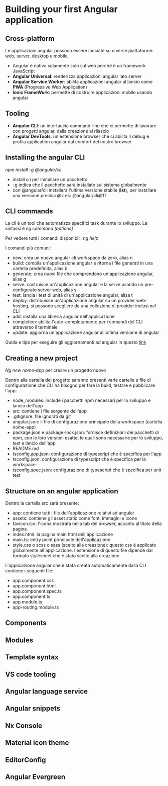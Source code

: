 # Building your first Angular application

## Cross-platform
Le applicazioni angular possono essere lanciate su diverse piattaforme: web, server, desktop e mobile.

- Angular è nativo solamente solo sul web perché è un framework JavaScript 
- **Angular Universal**: renderizza applicazioni angular lato server
- **Angular Service Worker**: abilita applicazioni angular al lancio come **PWA** (Progressive Web Application)
- **Ionic FrameWork**: permette di costruire applicazioni mobile usando angular

## Tooling

- **Angular CLI**: un interfaccia command-line che ci permette di lavorare con progetti angular, 
dalla creazione al rilascio
- **Angular DevTools**: un'estensione browser che ci abilita il debug e profila application angular dal comfort del
nostro browser

## Installing the angular CLI
*npm install -g @angular/cli*

- install o i per installare un pacchetto
- -g indica che il pacchetto sarà installato sul sistema globalmente
- con @angular/cli installerà l'ultima versione stabile (**lst**), per installare una versione precisa @v
es: @angular/cli@17

## CLI commands
La cli è un tool che automatizza specifici task durante lo sviluppo.
La sintassi è *ng command [options]*

Per vedere tutti i comandi disponibili: *ng help*

I comandi più comuni:
- new: crea un nuovo angular cli workspace da zero, alias n
- build: compila un'applicazione angular e ritorna i file generati in una cartella predefinita, alias b
- generate: crea nuovi file che comprendono un'applicazione angular, alias g
- serve: costruisce un'applicazione angular e la serve usando un pre-configurato server web, alias s
- test: lancia i test di unità di un'applicazione angular, alisa t
- deploy: distribuisce un'applicazione angular su un provider web-hosting, si possono scegliere da una collezione di 
provider inclusi nel CLI
- add: installa una libreria angular nell'applicazione
- completion: abilita l'auto-completamento per i comandi del CLI attraverso il terminale
- update: aggiorna un'applicazione angular all'ultima versione di angular

Guida e tips per eseguire gli aggiornamenti ad angular in questo [link](https://update.angular.io)

## Creating a new project
*Ng new nome-app* per creare un progetto nuovo

Dentro alla cartella del progetto saranno presenti varie cartelle e file di configurazione che CLI ha bisogno per fare 
la build, testare e pubblicare l'app:
- node_modules: include i pacchetti npm necessari per lo sviluppo e lancio dell'app
- src: contiene i file sorgente dell'app
- .gitignore: file ignorati da git
- angular.json: il file di configurazione principale della workspace (cartella nome-app)
- package.json e package-lock.json: fornisce definizioni dei pacchetti di npm, con le loro versioni esatte, le quali 
sono necessarie per lo sviluppo, test e lancio dell'app
- README.md
- tsconfig.app.json: configurazione di typescript che è specifica per l'app
- tsconfig.json: configurazione di typescript che è specifica per la workspace
- tsconfig.spec.json: configurazione di typescript che è specifica per unit test


## Structure on an angular application
Dentro la cartella src sarà presente:
- app: contiene tutti i file dell'applicazione relativi ad angular
- assets: contiene gli asset static come font, immagini e icone
- favicon.ico: l'icona mostrata nella tab del browser, accanto al titolo della pagina
- index.html: la pagina main html dell'applicazione
- main.ts: entry point principale dell'applicazione
- style.css o scss o sass (scelto alla creazione): questo css è applicato globalmente all'applicazione. l'estensione di
questo file dipende dal formato stylesheet che è stato scelto alla creazione

L'applicazione angular che è stata creata automaticamente dalla CLI contiene i seguenti file:
- app.component.css
- app.component.html
- app.component.spec.ts
- app.component.ts
- app.module.ts
- app-routing.module.ts

## Components
## Modules
## Template syntax
## VS code tooling
## Angular language service
## Angular snippets
## Nx Console
## Material icon theme
## EditorConfig
## Angular Evergreen
